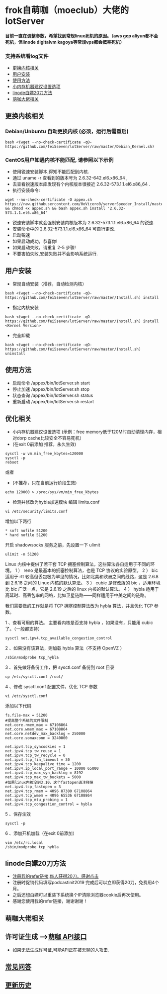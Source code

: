 # frok自萌咖（moeclub）大佬的lotServer
#### 目前一直在调整参数，希望找到常规linux死机的原因。（aws gcp aliyun都不会死机，但linode digitalvm kagoya等常规vps都会概率死机）
### 支持系统看log文件

  * [更换内核相关](#更换内核相关)
  * [用户安装](#用户安装)
  * [使用方法](#使用方法)
  * [小内存机器建议设置选项](#小内存机器建议设置选项)
   * [linode白嫖20刀方法](#linode白嫖20刀方法)
  * [萌咖大佬相关](#萌咖大佬相关)


## 更换内核相关
### Debian/Unbuntu 自动更换内核 (必须，运行后需重启)
```
bash <(wget --no-check-certificate -qO- https://github.com/fei5seven/lotServer/raw/master/Debian_Kernel.sh)
```



### CentOS用户如遇内核不能匹配, 请参照以下示例
- 使用锐速安装脚本,得知不能匹配到内核.
- 通过 uname -r 查看到的版本号为 2.6.32-642.el6.x86_64 ,
- 去查看锐速版本库发现有个内核版本很接近 2.6.32-573.1.1.el6.x86_64 .
- 执行安装命令:
```
wget --no-check-certificate -O appex.sh https://raw.githubusercontent.com/0oVicero0/serverSpeeder_Install/master/appex.sh && chmod +x appex.sh && bash appex.sh install '2.6.32-573.1.1.el6.x86_64'
```
- 锐速安装脚本就会强制安装内核版本为 2.6.32-573.1.1.el6.x86_64 的锐速.
- 安装命令中的 2.6.32-573.1.1.el6.x86_64 可自行更改.
- 启动锐速
- 如果启动成功，恭喜你!
- 如果启动失败，请重复 2-5 步骤!
- 不要害怕失败,安装失败并不会影响系统运行.



## 用户安装
- 常规自动安装（推荐，自动检测内核）
```
bash <(wget --no-check-certificate -qO- https://github.com/fei5seven/lotServer/raw/master/Install.sh) install
```

- 指定内核安装
```
bash <(wget --no-check-certificate -qO- https://github.com/fei5seven/lotServer/raw/master/Install.sh) install <Kernel Version>
```

- 完全卸载
```
bash <(wget --no-check-certificate -qO- https://github.com/fei5seven/lotServer/raw/master/Install.sh) uninstall
```




## 使用方法
- 启动命令 /appex/bin/lotServer.sh start
- 停止加速 /appex/bin/lotServer.sh stop
- 状态查询 /appex/bin/lotServer.sh status
- 重新启动 /appex/bin/lotServer.sh restart


## 优化相关
- 小内存机器建议设置选项
(示例：free memory低于120M时自动清理内存，相对dorp cache比较安全不容易死机）
- (在exit 0前添加 推荐，永久生效)

```
sysctl -w vm.min_free_kbytes=120000
sysctl -p
reboot
```
或者
- (不推荐，只在当前运行阶段生效)
```
echo 120000 > /proc/sys/vm/min_free_kbytes
```

- 检测并修改为hybla加速模块
编辑 limits.conf
````
vi /etc/security/limits.conf
````
增加以下两行
````
* soft nofile 51200
* hard nofile 51200
````
开启 shadowsocks 服务之前，先设置一下 ulimit
````
ulimit -n 51200
````
Linux 内核中提供了若干套 TCP 拥塞控制算法，这些算法各自适用于不同的环境。
1 ） reno 是最基本的拥塞控制算法，也是 TCP 协议的实验原型。
2 ） bic 适用于 rtt 较高但丢包极为罕见的情况，比如北美和欧洲之间的线路，这是 2.6.8 到 2.6.18 之间的 Linux 内核的默认算法。
3 ） cubic 是修改版的 bic ，适用环境比 bic 广泛一点，它是 2.6.19 之后的 linux 内核的默认算法。
4 ） hybla 适用于高延时、高丢包率的网络，比如卫星链路——同样适用于中美之间的链路。

我们需要做的工作就是将 TCP 拥塞控制算法改为 hybla 算法，并且优化 TCP 参数。

1 、查看可用的算法。
主要看内核是否支持 hybla ，如果没有，只能用 cubic 了。（一般都支持）
````
sysctl net.ipv4.tcp_available_congestion_control
````
2 、如果没有该算法，则加载 hybla 算法（不支持 OpenVZ ）
````
/sbin/modprobe tcp_hybla
````
3 、首先做好备份工作，把 sysctl.conf 备份到 root 目录
````
cp /etc/sysctl.conf /root/
````
4 、修改 sysctl.conf 配置文件，优化 TCP 参数
````
vi /etc/sysctl.conf
````
添加以下代码
````
fs.file-max = 51200
#提高整个系统的文件限制
net.core.rmem_max = 67108864
net.core.wmem_max = 67108864
net.core.netdev_max_backlog = 250000
net.core.somaxconn = 3240000
 
net.ipv4.tcp_syncookies = 1
net.ipv4.tcp_tw_reuse = 1
net.ipv4.tcp_tw_recycle = 0
net.ipv4.tcp_fin_timeout = 30
net.ipv4.tcp_keepalive_time = 1200
net.ipv4.ip_local_port_range = 10000 65000
net.ipv4.tcp_max_syn_backlog = 8192
net.ipv4.tcp_max_tw_buckets = 5000
#如果linux内核没到3.10，这个fastopen请注释掉
net.ipv4.tcp_fastopen = 3
net.ipv4.tcp_rmem = 4096 87380 67108864
net.ipv4.tcp_wmem = 4096 65536 67108864
net.ipv4.tcp_mtu_probing = 1
net.ipv4.tcp_congestion_control = hybla
````
5 、保存生效
````
sysctl -p
````
6 、添加开机加载（在exit 0前添加）
````
vim /etc/rc.local
/sbin/modprobe tcp_hybla
````
## linode白嫖20刀方法
- [注册我的refer链接,每人获得20刀，感谢点击](https://www.linode.com/?r=88190ba8ace938de1db8a94410586dfbe1a53e85)
- 注册时促销代码填写podcastinit2019 完成后可以立即获得20刀，免费用4个月。
- 之后还想白嫖可以重装下系统换个IP清除浏览器cookie后再次使用。
- 感谢您使用我的refer链接，谢谢谢谢！

## 萌咖大佬相关

## 许可证生成 -->[萌咖 API接口](https://moeclub.org/api)  
- 如果无法生成许可证,可能API正在被无聊的人攻击.

## [常见问答](https://github.com/MoeClub/lotServer/wiki)     

## [更新历史](http://download.appexnetworks.com.cn/releaseNotes/)     

  
